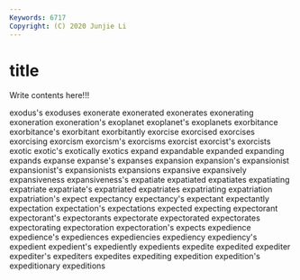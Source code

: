 ```yaml
---
Keywords: 6717
Copyright: (C) 2020 Junjie Li
---
```


# title

Write contents here!!!
 
exodus's 
exoduses 
exonerate 
exonerated
exonerates 
exonerating 
exoneration 
exoneration's 
exoplanet 
exoplanet's 
exoplanets 
exorbitance 
exorbitance's 
exorbitant
exorbitantly 
exorcise 
exorcised 
exorcises 
exorcising 
exorcism 
exorcism's 
exorcisms 
exorcist 
exorcist's
exorcists 
exotic 
exotic's 
exotically 
exotics 
expand 
expandable 
expanded 
expanding 
expands
expanse 
expanse's 
expanses 
expansion 
expansion's 
expansionist 
expansionist's 
expansionists 
expansions 
expansive
expansively 
expansiveness 
expansiveness's 
expatiate 
expatiated 
expatiates 
expatiating 
expatriate 
expatriate's 
expatriated
expatriates 
expatriating 
expatriation 
expatriation's 
expect 
expectancy 
expectancy's 
expectant 
expectantly 
expectation
expectation's 
expectations 
expected 
expecting 
expectorant 
expectorant's 
expectorants 
expectorate 
expectorated 
expectorates
expectorating 
expectoration 
expectoration's 
expects 
expedience 
expedience's 
expediences 
expediencies 
expediency 
expediency's
expedient 
expedient's 
expediently 
expedients 
expedite 
expedited 
expediter 
expediter's 
expediters 
expedites
expediting 
expedition 
expedition's 
expeditionary 
expeditions 
